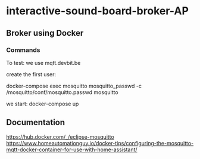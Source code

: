 # interactive-sound-board-broker-AP


## Broker using Docker

### Commands
To test: we use mqtt.devbit.be

create the first user:

docker-compose exec mosquitto mosquitto_passwd -c /mosquitto/conf/mosquitto.passwd mosquitto

we start: docker-compose up


## Documentation
https://hub.docker.com/_/eclipse-mosquitto
https://www.homeautomationguy.io/docker-tips/configuring-the-mosquitto-mqtt-docker-container-for-use-with-home-assistant/